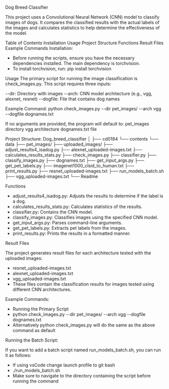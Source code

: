 Dog Breed Classifier

This project uses a Convolutional Neural Network (CNN) model to classify images of dogs. It compares the classified results with the actual labels of the images and calculates statistics to help determine the effectiveness of the model.

Table of Contents
Installation
Usage
Project Structure
Functions
Result Files
Example Commands
Installation:
- Before running the scripts, ensure you have the necessary dependencies installed. The main dependency is torchvision.
- To install torchvision, run: pip install torchvision

Usage
The primary script for running the image classification is check_images.py. This script requires three inputs:

--dir: Directory with images
--arch: CNN model architecture (e.g., vgg, alexnet, resnet)
--dogfile: File that contains dog names

Example Command:
python check_images.py --dir pet_images/ --arch vgg --dogfile dognames.txt

If no arguments are provided, the program will default to:
pet_images directory
vgg architecture
dognames.txt file


Project Structure: 
Dog_breed_classifier
│
├── cd0184
   └── contents
       └── data
           ├── pet_images/
           ├── uploaded_images/
           ├── adjust_results4_isadog.py
           ├── alexnet_uploaded-images.txt
           ├── calculates_results_stats.py
           ├── check_images.py
           ├── classifier.py
           ├── classify_images.py
           ├── dognames.txt
           ├── get_input_args.py
           ├── get_pet_labels.py
           ├── imagenet1000_clsid_to_human.txt
           ├── print_results.py
           ├── resnet_uploaded-images.txt
           ├── run_models_batch.sh
           ├── vgg_uploaded-images.txt
           └── Readme



Functions
- adjust_results4_isadog.py: Adjusts the results to determine if the label is a dog.
- calculates_results_stats.py: Calculates statistics of the results.
- classifier.py: Contains the CNN model. 
- classify_images.py: Classifies images using the specified CNN model.
- get_input_args.py: Parses command-line arguments.
- get_pet_labels.py: Extracts pet labels from the images.
- print_results.py: Prints the results in a formatted manner.

Result Files

The project generates result files for each architecture tested with the uploaded images:
- resnet_uploaded-images.txt
- alexnet_uploaded-images.txt
- vgg_uploaded-images.txt
- These files contain the classification results for images tested using different CNN architectures.

Example Commands:
- Running the Primary Script
- python check_images.py --dir pet_images/ --arch vgg --dogfile dognames.txt
- Alternatively python check_images.py will do the same as the above command as default


Running the Batch Script:

If you want to add a batch script named run_models_batch.sh, you can run it as follows:
- If using vsCode change launch profile to git bash
- ./run_models_batch.sh
- Make sure to navigate to the directory containing the script before running the command
